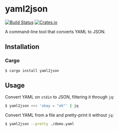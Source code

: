 yaml2json
=========  

[![Build Status](https://img.shields.io/github/workflow/status/dafu-wu/yaml2json/CI/main)](https://github.com/dafu-wu/yaml2json/actions?query=workflow%3ACI)
[![Crates.io](https://img.shields.io/crates/v/yaml2json)](https://crates.io/crates/yaml2json)

A command-line tool that converts YAML to JSON.


## Installation

### Cargo

```
$ cargo install yaml2json
```

## Usage

Convert YAML on `stdin` to JSON, filtering it through `jq`:

```bash
$ yaml2json <<< 'okay = "ok"' | jq
```

Convert YAML from a file and pretty-print it without `jq`:

```bash
$ yaml2json --pretty ./demo.yaml
```